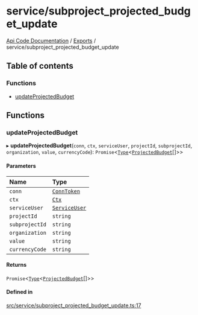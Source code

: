 # service/subproject\_projected\_budget\_update
 
[Api Code Documentation](../README.md) / [Exports](../modules.md) / service/subproject\_projected\_budget\_update

## Table of contents

### Functions

- [updateProjectedBudget](service_subproject_projected_budget_update.md#updateprojectedbudget)

## Functions

### updateProjectedBudget

▸ **updateProjectedBudget**(`conn`, `ctx`, `serviceUser`, `projectId`, `subprojectId`, `organization`, `value`, `currencyCode`): `Promise`\<[`Type`](result.md#type)\<[`ProjectedBudget`](../interfaces/service_domain_workflow_projected_budget.ProjectedBudget.md)[]\>\>

#### Parameters

| Name | Type |
| :------ | :------ |
| `conn` | [`ConnToken`](service_conn.md#conntoken) |
| `ctx` | [`Ctx`](../interfaces/lib_ctx.Ctx.md) |
| `serviceUser` | [`ServiceUser`](../interfaces/service_domain_organization_service_user.ServiceUser.md) |
| `projectId` | `string` |
| `subprojectId` | `string` |
| `organization` | `string` |
| `value` | `string` |
| `currencyCode` | `string` |

#### Returns

`Promise`\<[`Type`](result.md#type)\<[`ProjectedBudget`](../interfaces/service_domain_workflow_projected_budget.ProjectedBudget.md)[]\>\>

#### Defined in

[src/service/subproject_projected_budget_update.ts:17](https://github.com/openkfw/TruBudget/blob/40b449a/api/src/service/subproject_projected_budget_update.ts#L17)
